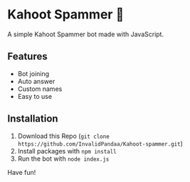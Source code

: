 # Kahoot Spammer 🤖

A simple Kahoot Spammer bot made with JavaScript.

## Features
- Bot joining
- Auto answer
- Custom names
- Easy to use

## Installation
1. Download this Repo (`git clone https://github.com/InvalidPandaa/Kahoot-spammer.git`)
2. Install packages with `npm install`
3. Run the bot with `node index.js`

Have fun!

